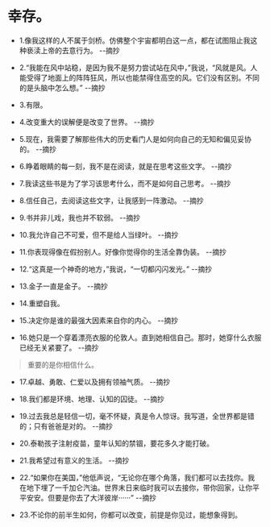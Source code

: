 # 幸存。

- 1.像我这样的人不属于剑桥。仿佛整个宇宙都明白这一点，都在试图阻止我这种亵渎上帝的去意行为。 --摘抄

- 2.“我能在风中站稳，是因为我不是努力尝试站在风中，”我说，“风就是风。人能受得了地面上的阵阵狂风，所以也能禁得住高空的风。它们没有区别。不同的是头脑中怎么想。” --摘抄

- 3.有限。

- 4.改变重大的误解便是改变了世界。 --摘抄

- 5.现在，我需要了解那些伟大的历史看门人是如何向自己的无知和偏见妥协的。 --摘抄

- 6.睁着眼睛的每一刻，我不是在阅读，就是在思考这些文字。 --摘抄

- 7.我读这些书是为了学习该思考什么，而不是如何自己思考。 --摘抄

- 8.信任自己，去阅读这些文字，让我感到一阵激动。 --摘抄

- 9.书并非儿戏，我也并不软弱。 --摘抄

- 10.我允许自己不可爱，但不是给人当绿叶。 --摘抄

- 11.你表现得像在假扮别人。好像你觉得你的生活全靠伪装。 --摘抄

- 12.“这真是一个神奇的地方，”我说，“一切都闪闪发光。” --摘抄

- 13.金子一直是金子。 --摘抄

- 14.重塑自我。

- 15.决定你是谁的最强大因素来自你的内心。 --摘抄

- 16.她只是一个穿着漂亮衣服的伦敦人。直到她相信自己。那时，她穿什么衣服已经无关紧要了。 --摘抄

>重要的是你相信什么。

- 17.卓越、勇敢、仁爱以及拥有领袖气质。 --摘抄

- 18.我们都是环境、地理、认知的囚徒。 --摘抄

- 19.过去我总是轻信一切，毫不怀疑，真是令人惊讶。我写道，全世界都是错的；只有爸爸是对的。 --摘抄

- 20.泰勒孩子注射疫苗，童年认知的禁锢，要花多久才能打破。

- 21.我希望过有意义的生活。 --摘抄

- 22.“如果你在美国，”他低声说，“无论你在哪个角落，我们都可以去找你。我在地下埋了一千加仑汽油。世界末日来临时我可以去接你，带你回家，让你平平安安。但要是你去了大洋彼岸······” --摘抄

- 23.不论你的前半生如何，你都可以改变，前提是你见过，能想象得到。
